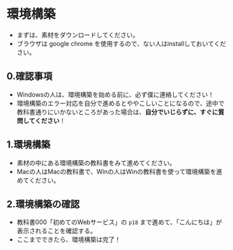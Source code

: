 # 環境構築
- まずは、素材をダウンロードしてください。
- ブラウザは google chrome を使用するので、ない人はinstallしておいてください。
## 0.確認事項
- Windowsの人は、環境構築を始める前に、必ず僕に連絡してください！
- 環境構築のエラー対応を自分で進めるとややこしいことになるので、途中で教科書通りにいかないところがあった場合は、**自分でいじらずに、すぐに質問してください**！
## 1.環境構築
- 素材の中にある環境構築の教科書をみて進めてください。
- Macの人はMacの教科書で、Winの人はWinの教科書を使って環境構築を進めてください。
## 2.環境構築の確認
- 教科書000「初めてのWebサービス」の `p18` まで進めて、「こんにちは」が表示されることを確認する。
- ここまでできたら、環境構築は完了！
